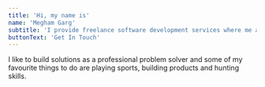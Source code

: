 ```yaml
---
title: 'Hi, my name is'
name: 'Megham Garg'
subtitle: 'I provide freelance software development services where me and my team help small startups bring their idea to life with as a MVP within 1 year.'
buttonText: 'Get In Touch'
---
```


I like to build solutions as a professional problem solver and some of my favourite things to do are playing sports, building products and hunting skills.
